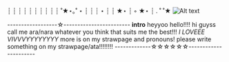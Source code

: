 ┊         ┊       ┊   ┊    ┊        ┊
┊         ┊       ┊   ┊   ˚★⋆｡˚  ⋆
┊         ┊       ┊   ⋆
┊         ┊       ★⋆
┊ ◦
★⋆      ┊ .  ˚
           ˚★
           ![Alt text](https://files.catbox.moe/8tlz9h.jpg)

------------------☆------------------------
            **intro**
         heyyoo hello!!!!
hi guyss call me ara/nara whatever you think that suits me the best!!!
    *I LOVEEE VIVVVYYYYYYYY*
more is on my strawpage and pronouns! please write something on my strawpage/ata!!!!!!!!
-------------☆☆☆☆☆☆----------------------
